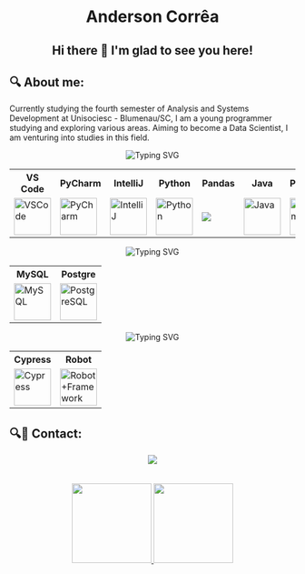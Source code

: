 <h1 align="center">Anderson Corrêa</h1>
<h2 align="center"> Hi there 👋 I'm glad to see you here! </h2> 

## 🔍 About me:
Currently studying the fourth semester of Analysis and Systems Development at Unisociesc - Blumenau/SC, I am a young programmer studying and exploring various areas. Aiming to become a Data Scientist, I am venturing into studies in this field.

<div align="center" style="text-align: center;">
    <img src="https://readme-typing-svg.herokuapp.com?font=Fira+Code&size=30&duration=3000&pause=1000&color=1C8D5B&center=true&vCenter=true&width=500&height=100&lines=Tools+and+languages" alt="Typing SVG")/>
</div>

<div align="center">
  <table>
    <tr>
      <th>VS Code</th>
      <th>PyCharm</th>
      <th>IntelliJ</th>
      <th>Python</th>
      <th>Pandas</th>
      <th>Java</th>
      <th>Postman</th>
    </tr>
    <tr>
      <td><img src="https://skillicons.dev/icons?i=vscode" alt="VSCode" width="65" height="65" /></td>
      <td><img src="https://skillicons.dev/icons?i=pycharm" alt="PyCharm" width="65" height="65" /></td>
      <td><img src="https://skillicons.dev/icons?i=idea" alt="IntelliJ" width="65" height="65" /></td>
      <td><img src="https://techstack-generator.vercel.app/python-icon.svg" alt="Python" width="65" height="65" /></td>
      <td><img src="https://img.icons8.com/?size=100&id=xSkewUSqtErH&format=png&color=000000"/></td>
      <td><img src="https://techstack-generator.vercel.app/java-icon.svg" alt="Java" width="65" height="65" /></td>
      <td><img src="https://skillicons.dev/icons?i=postman" alt="Postman" width="65" height="65" /></td>
    </tr>
  </table>
</div>

<div align="center" style="text-align: center;">
    <img src="https://readme-typing-svg.herokuapp.com?font=Fira+Code&size=30&duration=3000&pause=1000&color=1C8D5B&center=true&vCenter=true&width=500&height=100&lines=DataBase" alt="Typing SVG")/>
</div>

<div align="center">
  <table>
    <tr>
      <th>MySQL</th>
      <th>Postgre</th>
    </tr>
    <tr>
      <td><img src="https://techstack-generator.vercel.app/mysql-icon.svg" alt="MySQL" width="65" height="65" /></td>
      <td><img src="https://skillicons.dev/icons?i=postgres" alt="PostgreSQL" width="65" height="65" /></td>
    </tr>
  </table>
</div>

<div align="center" style="text-align: center;">
    <img src="https://readme-typing-svg.herokuapp.com?font=Fira+Code&size=30&duration=3000&pause=1000&color=1C8D5B&center=true&vCenter=true&width=500&height=100&lines=Testing" alt="Typing SVG")/>
</div>

<div align="center">
  <table>
    <tr>
      <th>Cypress</th>
      <th>Robot</th>
    </tr>
    <tr>
      <td><img src="https://skillicons.dev/icons?i=cypress" alt="Cypress" width="65" height="65" /></td>
      <td><img src="https://static-00.iconduck.com/assets.00/robotframework-icon-512x512-wdkxkz5h.png" alt="Robot+Framework" width="65" height="65" /></td>
    </tr>
  </table>
</div>

## 🔍📱 Contact:
<div align="center"> 
  <a href="https://www.linkedin.com/in/anderson-andy-correa/" target="_blank"><img src="https://img.shields.io/badge/-LinkedIn-%230077B5?style=for-the-badge&logo=linkedin&logoColor=white" target="_blank"></a> 
</div>
<br></br>

<div align="center">
  <a href="https://github.com/Anderson-Andy-Correa">
  <img height="140em" src="https://github-readme-stats.vercel.app/api?username=Anderson-Andy-Correa&show_icons=true&theme=dracula&include_all_commits=true&count_private=true"/>
  <img height="140em" src="https://github-readme-stats.vercel.app/api/top-langs/?username=Anderson-Andy-Correa&layout=compact&langs_count=7&theme=dracula"/>
</div> 
